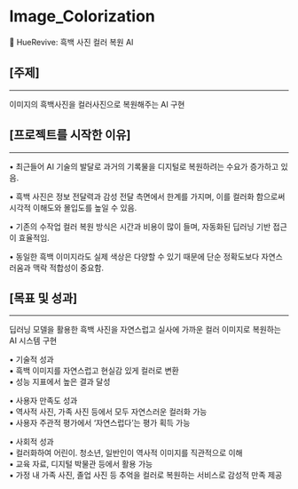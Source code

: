 # Image_Colorization
🎨 HueRevive: 흑백 사진 컬러 복원 AI

## **[주제]**  
---
이미지의 흑백사진을 컬러사진으로 복원해주는 AI 구현  

## **[프로젝트를 시작한 이유]**  
---
• 최근들어 AI 기술의 발달로 과거의 기록물을 디지털로 복원하려는 수요가 증가하고 있음.

• 흑백 사진은 정보 전달력과 감성 전달 측면에서 한계를 가지며, 이를 컬러화 함으로써 시각적 이해도와 몰입도를 높일 수 있음.

• 기존의 수작업 컬러 복원 방식은 시간과 비용이 많이 들며, 자동화된 딥러닝 기반 접근이 효율적임.

• 동일한 흑백 이미지라도 실제 색상은 다양할 수 있기 때문에 단순 정확도보다 자연스러움과 맥락 적합성이 중요함.

## **[목표 및 성과]**  
---
딥러닝 모델을 활용한 흑백 사진을 자연스럽고 실사에 가까운 컬러 이미지로 복원하는 AI 시스템 구현

• 기술적 성과    
  ▪️ 흑백 이미지를 자연스럽고 현실감 있게 컬러로 변환  
  ▪️ 성능 지표에서 높은 결과 달성

• 사용자 만족도 성과    
  ▪️ 역사적 사진, 가족 사진 등에서 모두 자연스러운 컬러화 가능  
  ▪️ 사용자 주관적 평가에서 ‘자연스럽다’는 평가 획득 가능

• 사회적 성과    
  ▪️ 컬러화하여 어린이. 청소년, 일반인이 역사적 이미지를 직관적으로 이해  
  ▪️ 교육 자료, 디지털 박물관 등에서 활용 가능  
  ▪️ 가정 내 가족 사진, 졸업 사진 등 추억을 컬러로 복원하는 서비스로 감성적 만족 제공

